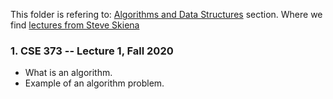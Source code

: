 This folder is refering to: [Algorithms and Data Structures](https://teachyourselfcs.com/?fbclid=IwAR2nKSWtjLBDWilsGcR2C8WFHTO-hrId8J2-XSMjljPIL4gEb8L6o9NjlJI#algorithms)
section. Where we find [lectures from Steve Skiena](https://www.youtube.com/watch?v=22hwcnXIGgk&list=PLOtl7M3yp-DX6ic0HGT0PUX_wiNmkWkXx)

### 1. CSE 373 -- Lecture 1, Fall 2020

- What is an algorithm.
- Example of an algorithm problem.
